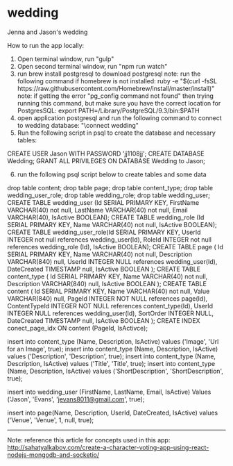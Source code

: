 # wedding

Jenna and Jason's wedding

How to run the app locally:

1) Open terminal window, run "gulp"
2) Open second terminal window, run "npm run watch"
3) run brew install postgresql to download postgresql
	note: run the following command if homebrew is not installed:
		ruby -e "$(curl -fsSL https://raw.githubusercontent.com/Homebrew/install/master/install)"
	note: if getting the error "pg_config command not found" then trying running this command, but make sure you have the correct location for PostgresSQL:
		export PATH=/Library/PostgreSQL/9.3/bin:$PATH
4) open application postgresql and run the following command to connect to wedding database:
	"\connect wedding"
5) Run the following script in psql to create the database and necessary tables:

CREATE USER Jason WITH PASSWORD 'jj1108jj';
CREATE DATABASE Wedding;
GRANT ALL PRIVILEGES ON DATABASE Wedding to Jason;

6) run the following psql script below to create tables and some data

drop table content;
drop table page;
drop table content_type;
drop table wedding_user_role;
drop table wedding_role;
drop table wedding_user;
CREATE TABLE wedding_user (Id SERIAL PRIMARY KEY, FirstName VARCHAR(40) not null, LastName VARCHAR(40) not null, Email VARCHAR(40), IsActive BOOLEAN);
CREATE TABLE wedding_role (Id SERIAL PRIMARY KEY, Name VARCHAR(40) not null, IsActive BOOLEAN);
CREATE TABLE wedding_user_role(Id SERIAL PRIMARY KEY, UserId INTEGER not null references wedding_user(Id), RoleId INTEGER not null references wedding_role (Id), IsActive BOOLEAN);
CREATE TABLE page
(
	Id SERIAL PRIMARY KEY,
	Name VARCHAR(40) not null,
	Description VARCHAR(840) null,
	UserId INTEGER NULL references wedding_user(Id), 	
	DateCreated TIMESTAMP null,
	IsActive BOOLEAN
);
CREATE TABLE content_type
(
	Id SERIAL PRIMARY KEY,
	Name VARCHAR(40) not null,
	Description VARCHAR(840) null,
	IsActive BOOLEAN
);
CREATE TABLE content
(
	Id SERIAL PRIMARY KEY,
	Name VARCHAR(40) not null,
	Value VARCHAR(840) null,
	PageId INTEGER NOT NULL references page(Id),
	ContentTypeId INTEGER NOT NULL references content_type(Id),
	UserId INTEGER NULL references wedding_user(Id),
	SortOrder INTEGER NULL,
	DateCreated TIMESTAMP null,
	IsActive BOOLEAN
);
CREATE INDEX conect_page_idx ON content (PageId, IsActivce);

insert into content_type (Name, Description, IsActive) values ('Image', 'Url for an Image', true);
insert into content_type (Name, Description, IsActive) values ('Description', 'Description', true);
insert into content_type (Name, Description, IsActive) values ('Title', 'Title', true);
insert into content_type (Name, Description, IsActive) values ('ShortDescription', 'ShortDescription', true);

insert into wedding_user (FirstName, LastName, Email, IsActive) Values ('Jason', 'Evans', 'jevans8011@gmail.com', true);

insert into page(Name, Description, UserId, DateCreated, IsActive) values ('Venue', 'Venue', 1, null, true);


-------------------------------------------------------------------------------------------------------------------

Note: reference this article for concepts used in this app:
http://sahatyalkabov.com/create-a-character-voting-app-using-react-nodejs-mongodb-and-socketio/
